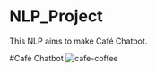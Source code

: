 # NLP_Project
This NLP aims to make Café Chatbot.

#Café Chatbot
![cafe-coffee](https://user-images.githubusercontent.com/50175365/164934394-42ece4f9-0ff3-45aa-a80d-900dc7ba38ec.gif)

